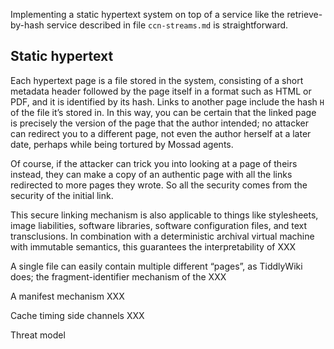 Implementing a static hypertext system on top of a service like the
retrieve-by-hash service described in file `ccn-streams.md` is
straightforward.

Static hypertext
----------------

Each hypertext page is a file stored in the system, consisting of a
short metadata header followed by the page itself in a format such as
HTML or PDF, and it is identified by its hash.  Links to another page
include the hash `H` of the file it’s stored in.  In this way, you can
be certain that the linked page is precisely the version of the page
that the author intended; no attacker can redirect you to a different
page, not even the author herself at a later date, perhaps while being
tortured by Mossad agents.

Of course, if the attacker can trick you into looking at a page of
theirs instead, they can make a copy of an authentic page with all the
links redirected to more pages they wrote.  So all the security comes
from the security of the initial link.

This secure linking mechanism is also applicable to things like
stylesheets, image liabilities, software libraries, software
configuration files, and text transclusions.  In combination with a
deterministic archival virtual machine with immutable semantics, this
guarantees the interpretability of XXX

A single file can easily contain multiple different “pages”, as
TiddlyWiki does; the fragment-identifier mechanism of the XXX

A manifest mechanism XXX

Cache timing side channels XXX

Threat model